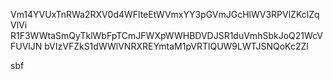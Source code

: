 Vm14YVUxTnRWa2RXV0d4WFlteEtWVmxYY3pGVmJGcHlWV3RPVlZKclZqVlVi
R1F3WWtaSmQyTklWbFpTCmJFWXpWWHBDVDJSR1duVmhSbkJoQ21WcVFUVlJN
bVIzVFZkS1dWWlVNRXREYmtaM1pVRTlQUW9LWTJSNQoKc2Zl

sbf